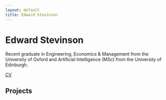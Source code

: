 ```yaml
---
layout: default
title: Edward Stevinson
---
```


# Edward Stevinson

Recent graduate in Engineering, Economics & Management from the University of Oxford and Artificial Intelligence (MSc) from the University of Edinburgh.

[CV](assets/stevinson_cv.pdf)


## Projects
